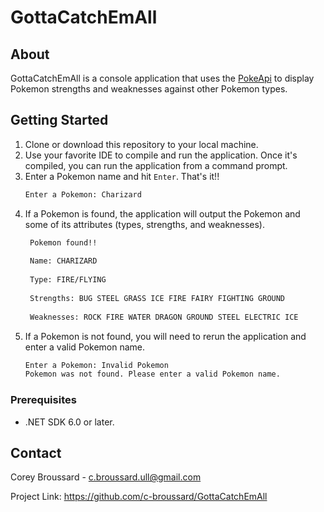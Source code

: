 # GottaCatchEmAll

<!-- ABOUT The Project-->
## About


GottaCatchEmAll is a console application that uses the [PokeApi](https://pokeapi.co/) to display Pokemon strengths and weaknesses against other Pokemon types.

<!-- GETTING STARTED -->
## Getting Started

1. Clone or download this repository to your local machine.
2. Use your favorite IDE to compile and run the application. Once it's compiled, you can run the application from a command prompt.
3. Enter a Pokemon name and hit `Enter`. That's it!!
   ```sh
   Enter a Pokemon: Charizard
   ```
4. If a Pokemon is found, the application will output the Pokemon and some of its attributes (types, strengths, and weaknesses).
   ```sh
    Pokemon found!!
    
    Name: CHARIZARD
    
    Type: FIRE/FLYING
    
    Strengths: BUG STEEL GRASS ICE FIRE FAIRY FIGHTING GROUND
    
    Weaknesses: ROCK FIRE WATER DRAGON GROUND STEEL ELECTRIC ICE
   ```
5. If a Pokemon is not found, you will need to rerun the application and enter a valid Pokemon name.
   ```sh
   Enter a Pokemon: Invalid Pokemon
   Pokemon was not found. Please enter a valid Pokemon name.
   ```
   
### Prerequisites

- .NET SDK 6.0 or later.

<!-- CONTACT -->
## Contact

Corey Broussard - c.broussard.ull@gmail.com

Project Link: https://github.com/c-broussard/GottaCatchEmAll




